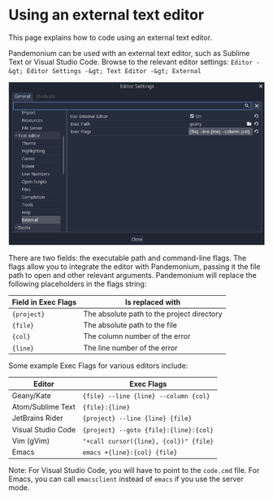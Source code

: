 
# Using an external text editor

This page explains how to code using an external text editor.

Pandemonium can be used with an external text editor, such as Sublime Text or Visual
Studio Code. Browse to the relevant editor settings: `Editor -&gt; Editor Settings
-&gt; Text Editor -&gt; External`

![](img/editor_settings.png)

There are two fields: the executable path and command-line flags. The flags
allow you to integrate the editor with Pandemonium, passing it the file path to open
and other relevant arguments. Pandemonium will replace the following placeholders in
the flags string:

| Field in Exec Flags | Is replaced with                                  |
|---------------------|---------------------------------------------------|
| `{project}`       | The absolute path to the project directory          |
| `{file}`          | The absolute path to the file                       |
| `{col}`           | The column number of the error                      |
| `{line}`          | The line number of the error                        |

Some example Exec Flags for various editors include:

| Editor              | Exec Flags                                        |
|---------------------|---------------------------------------------------|
| Geany/Kate          | `{file} --line {line} --column {col}`             |
| Atom/Sublime Text   | `{file}:{line}`                                   |
| JetBrains Rider     | `{project} --line {line} {file}`                  |
| Visual Studio Code  | `{project} --goto {file}:{line}:{col}`            |
| Vim (gVim)          | `"+call cursor({line}, {col})" {file}`            |
| Emacs               | `emacs +{line}:{col} {file}`                      |

Note: For Visual Studio Code, you will have to point to the `code.cmd`
file. For Emacs, you can call `emacsclient` instead of `emacs` if
you use the server mode.

